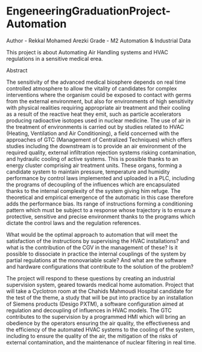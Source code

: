 #  EngeneeringGraduationProject-Automation

Author - Rekkal Mohamed Arezki
Grade - M2 Automation & Industrial Data

This project is about Automating Air Handling systems and HVAC regulations in a sensitive medical erea.

Abstract

The sensitivity of the advanced medical biosphere depends on real time controlled atmosphere to allow the vitality of candidates for complex interventions where the organism could be exposed to contact with germs from the external environment, but also for environments of high sensitivity with physical realities requiring appropriate air treatment and their cooling as a result of the reactive heat they emit, such as particle accelerators producing radioactive isotopes used in nuclear medicine.
  The use of air in the treatment of environments is carried out by studies related to HVAC (Heating, Ventilation and Air Conditioning), a field concerned with the approaches of GTC (Management of Centralized Techniques) which offers studies including the downstream is to provide an air environment of the required quality, external infiltration rejection systems risking contamination, and hydraulic cooling of active systems. This is possible thanks to an energy cluster comprising air treatment units. These organs, forming a candidate system to maintain pressure, temperature and humidity performance by control laws implemented and uploaded in a PLC, including the programs of decoupling of the influences which are encapsulated thanks to the internal complexity of the system giving him refuge.
  The theoretical and empirical emergence of the automatic in this case therefore adds the performance bias. Its range of instructions forming a conditioning pattern which must be subject to a response whose trajectory is to ensure a protective, sensitive and precise environment thanks to the programs which dictate the control laws and the regulation references.

  What would be the optimal approach to automation that will meet the satisfaction of the instructions by supervising the HVAC installations? and what is the contribution of the CGV in the management of these?
  Is it possible to dissociate in practice the internal couplings of the system by partial regulations at the monovariable scale?
  And what are the software and hardware configurations that contribute to the solution of the problem?

  The project will respond to these questions by creating an industrial supervision system, geared towards medical home automation.
  Project that will take a Cyclotron room at the Chahids Mahmoudi Hospital candidate for the test of the theme, a study that will be put into practice by an installation of Siemens products (Desigo PXTM), a software configuration aimed at regulation and decoupling of influences in HVAC models. The GTC contributes to the supervision by a programmed HMI which will bring an obedience by the operators ensuring the air quality, the effectiveness and the efficiency of the automated HVAC systems to the cooling of the system, including to ensure the quality of the air, the mitigation of the risks of external contamination, and the maintenance of nuclear filtering in real time.
